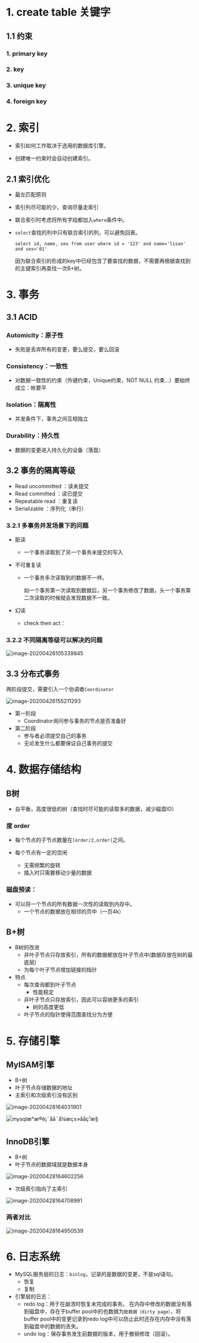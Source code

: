 # 1. create table 关键字

## 1.1 约束

### 1. primary key

### 2. key

### 3. unique key

### 4. foreign key



# 2. 索引

- 索引如何工作取决于选用的数据库引擎。

- 创建唯一约束时会自动创建索引。

## 2.1 索引优化

- 最左匹配原则

- 索引列尽可能的少，查询尽量走索引

- 联合索引时考虑将所有字段都加入`where`条件中。

- `select`查找的列中只有联合索引的列，可以避免回表。

  ```mysql
  select id, name, sex from user where id = '123' and name='lisan' and sex='01'
  ```

  因为联合索引的形成的key中已经包含了要查找的数据，不需要再根据查找到的主键索引再查找一次B+树。

  

# 3. 事务

## 3.1 ACID	

### Automicity：原子性

- 失败是丢弃所有的变更，要么提交，要么回滚

### Consistency：一致性

- 对数据一致性的约束（外键约束，Unique约束，NOT NULL 约束...）要始终成立：帐要平

### Isolation：隔离性

- 并发条件下，事务之间互相独立

### Durability：持久性

- 数据的变更进入持久化的设备（落盘）

## 3.2 事务的隔离等级

- Read uncommitted ：读未提交
- Read committed ：读已提交
- Repeatable read ：重复读
- Serializable ：序列化（串行）

### 3.2.1 多事务并发场景下的问题

- 脏读

  - 一个事务读取到了另一个事务未提交的写入

- 不可重复读

  - 一个事务多次读取到的数据不一样。

    如一个事务第一次读取到数据后，另一个事务修改了数据，头一个事务第二次读取的时候就会发现数据不一致。

- 幻读

  - check then act：

### 3.2.2 不同隔离等级可以解决的问题

![image-20200426105339845](C:\Users\31472\AppData\Roaming\Typora\typora-user-images\image-20200426105339845.png)

## 3.3 分布式事务

两阶段提交，需要引入一个协调者`Coordinator`

![image-20200426155211293](C:\Users\31472\AppData\Roaming\Typora\typora-user-images\image-20200426155211293.png)

- 第一阶段
  - Coordinator询问参与事务的节点是否准备好
- 第二阶段
  - 参与者必须提交自己的事务
  - 无论发生什么都要保证自己事务的提交

# 4. 数据存储结构

## B树

- 自平衡，高度很低的树（查找时尽可能的读取多的数据，减少磁盘IO）

### 度 order

- 每个节点的子节点数量在`[order/2,order]`之间。

- 每个节点有一定的空闲
  - 无需频繁的旋转
  - 插入时只需要移动少量的数据

### 磁盘预读：

- 可以将一个节点的所有数据一次性的读取到内存中。
  - 一个节点的数据放在相邻的页中（一页4k）

## B+树

- B树的改进
  - 非叶子节点只存放索引，所有的数据都放在叶子节点中(数据存放在树的最底层)
  - 为每个叶子节点增加链接的指针
- 特点
  - 每次查询都到叶子节点
    - 性能稳定
  - 非叶子节点只存放索引，因此可以容纳更多的索引
    - 树的高度更低
  - 叶子节点的指针使得范围查找分为方便



# 5. 存储引擎

## MyISAM引擎

- B+树
- 叶子节点存储数据的地址
- 主索引和次级索引没有区别

![image-20200428164031901](C:\Users\31472\AppData\Roaming\Typora\typora-user-images\image-20200428164031901.png)

![mysqlæ°æ®è¡¨å­å¨å¼æç±»ååç¹æ§](https://imgedu.lagou.com/6c01bcc415e34fe8b06850b09f15700c.jpg)

## InnoDB引擎

- B+树
- 叶子节点的数据域就是数据本身

![image-20200428164602256](C:\Users\31472\AppData\Roaming\Typora\typora-user-images\image-20200428164602256.png)

- 次级索引指向了主索引

![image-20200428164708991](C:\Users\31472\AppData\Roaming\Typora\typora-user-images\image-20200428164708991.png)

### 两者对比

![image-20200428164950539](C:\Users\31472\AppData\Roaming\Typora\typora-user-images\image-20200428164950539.png)



# 6. 日志系统

- MySQL服务层的日志：`binlog`，记录的是数据的变更，不是sql语句。
  - 恢复
  - 复制
- 引擎层的日志：
  - redo log：用于在崩溃时恢复未完成的事务。
    在内存中修改的数据没有落到磁盘中，存在于buffer pool中的也数据为`脏数据（dirty page）`，将buffer pool中的变更记录到redo log中可以防止此时还存在内存中没有落到磁盘中的数据的丢失。
  - undo log：保存事务发生前数据的版本，用于撤销修改（回滚）。